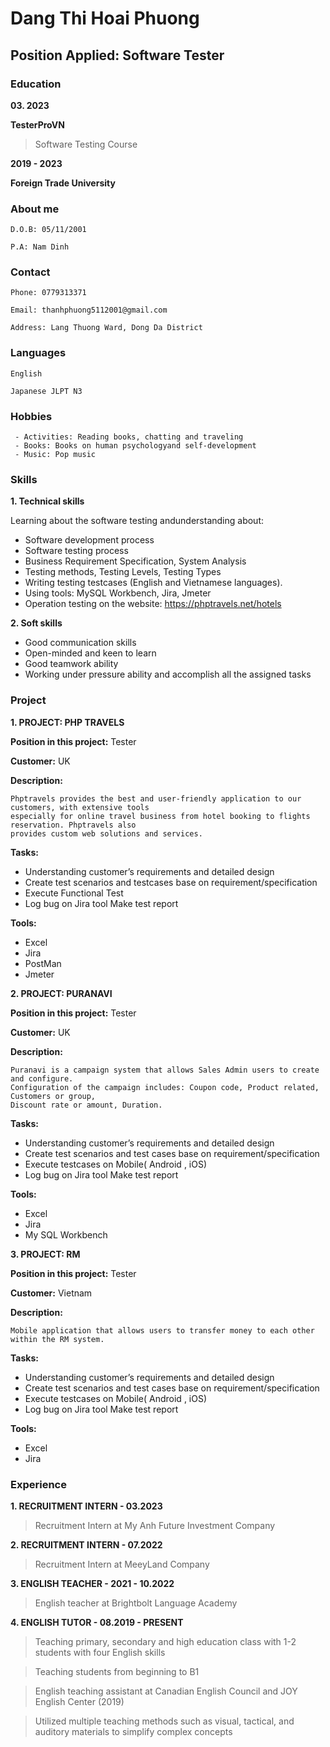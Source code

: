 # **Dang Thi Hoai Phuong**

## Position Applied: Software Tester

### Education

**03. 2023**

**TesterProVN**
> Software Testing Course 

**2019 - 2023**

**Foreign Trade University**



### About me
```
D.O.B: 05/11/2001

P.A: Nam Dinh
```
### Contact
```
Phone: 0779313371

Email: thanhphuong5112001@gmail.com

Address: Lang Thuong Ward, Dong Da District 
```

### Languages

```
English

Japanese JLPT N3
```

### Hobbies
```
 - Activities: Reading books, chatting and traveling
 - Books: Books on human psychologyand self-development
 - Music: Pop music
```

### Skills
**1. Technical skills**

Learning about the software testing andunderstanding about:
 - Software development process
 - Software testing process
 - Business Requirement Specification, System Analysis
 - Testing methods, Testing Levels, Testing Types
 - Writing testing testcases (English and Vietnamese languages).
 - Using tools: MySQL Workbench, Jira, Jmeter 
 - Operation testing on the website: https://phptravels.net/hotels



**2. Soft skills**
- Good communication skills
- Open-minded and keen to learn
- Good teamwork ability
- Working under pressure ability and accomplish all the assigned tasks



### Project

**1. PROJECT: PHP TRAVELS**

**Position in this project:** Tester

**Customer:** UK

**Description:**
```
Phptravels provides the best and user-friendly application to our customers, with extensive tools
especially for online travel business from hotel booking to flights reservation. Phptravels also
provides custom web solutions and services.
```
**Tasks:**

- Understanding customer’s requirements and detailed design
- Create test scenarios and testcases base on requirement/specification
- Execute Functional Test
- Log bug on Jira tool Make test report

**Tools:**

- Excel 
- Jira 
- PostMan 
- Jmeter

**2. PROJECT: PURANAVI**

**Position in this project:** Tester

**Customer:** UK

**Description:**
```
Puranavi is a campaign system that allows Sales Admin users to create and configure.
Configuration of the campaign includes: Coupon code, Product related, Customers or group,
Discount rate or amount, Duration.
```
**Tasks:**

- Understanding customer’s requirements and detailed design
- Create test scenarios and test cases base on requirement/specification
- Execute testcases on Mobile( Android , iOS)
- Log bug on Jira tool Make test report

**Tools:**

- Excel 
- Jira
- My SQL Workbench


**3. PROJECT: RM**

**Position in this project:** Tester

**Customer:** Vietnam

**Description:**
```
Mobile application that allows users to transfer money to each other within the RM system.
```
**Tasks:**

- Understanding customer’s requirements and detailed design
- Create test scenarios and test cases base on requirement/specification
- Execute testcases on Mobile( Android , iOS)
- Log bug on Jira tool Make test report

**Tools:**
 - Excel
 - Jira

### Experience

**1. RECRUITMENT INTERN - 03.2023**

> Recruitment Intern at My Anh Future Investment Company

**2. RECRUITMENT INTERN - 07.2022**

> Recruitment Intern at MeeyLand Company

**3. ENGLISH TEACHER - 2021 - 10.2022**

> English teacher at Brightbolt Language Academy

**4. ENGLISH TUTOR - 08.2019 - PRESENT**

> Teaching primary, secondary and high education class with 1-2 students with four English skills

> Teaching students from beginning to B1

> English teaching assistant at Canadian English Council and JOY English Center (2019)

> Utilized multiple teaching methods such as visual, tactical, and auditory materials to simplify complex concepts
